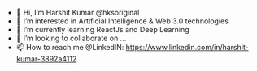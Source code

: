 - 👋 Hi, I’m Harshit Kumar @hksoriginal
- 👀 I’m interested in Artificial Intelligence & Web 3.0  technologies
- 🌱 I’m currently learning ReactJs and Deep Learning
- 💞️ I’m looking to collaborate on ...
- 📫 How to reach me @LinkedIN: https://www.linkedin.com/in/harshit-kumar-3892a4112

